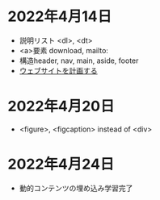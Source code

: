 # 2022年4月14日
- 説明リスト &lt;dl&gt;, &lt;dt&gt;
- \<a>要素 download, mailto:
- 構造header, nav, main, aside, footer
- [ウェブサイトを計画する](https://developer.mozilla.org/ja/docs/Learn/HTML/Introduction_to_HTML/Document_and_website_structure#planning_a_simple_website)

# 2022年4月20日
- \<figure>, \<figcaption> instead of \<div>

# 2022年4月24日
- 動的コンテンツの埋め込み学習完了